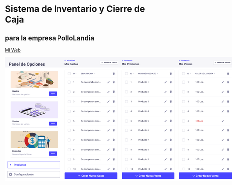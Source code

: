 # Sistema de Inventario y Cierre de Caja
## para la empresa PolloLandia
<!-- 
![Pantalla de Inicio](./img/template/[Content%20Manager]%20Menu.png)
![Pantalla de Gastos](./img/template/[Content%20Manager]%20View%20Expense.png)
![Pantalla de Productos](./img/template/[Content%20Manager]%20View%20Product.png)
![Pantalla de Ventas](./img/template/[Content%20Manager]%20View%20Sales.png) -->
[Mi Web](https://alejandrojosue.github.io/Report-Inventory/)

<div style="display: flex; flex-wrap: nowrap;">
    <img src="./assets/img/template/[Content%20Manager]%20Menu.png" alt="Pantalla de Inicio" style="width: 250px; height: 400px;">
    <img src="./assets/img/template/[Content%20Manager]%20View%20Expense.png" alt="Pantalla de Gastos" style="width: 250px; height: 400px;">
    <img src="./assets/img/template/[Content%20Manager]%20View%20Product.png" alt="Pantalla de Productos" style="width: 250px; height: 400px;">
    <img src="./assets/img/template/[Content%20Manager]%20View%20Sales.png" alt="Pantalla de Ventas" style="width: 250px; height: 400px;">    
</div>

